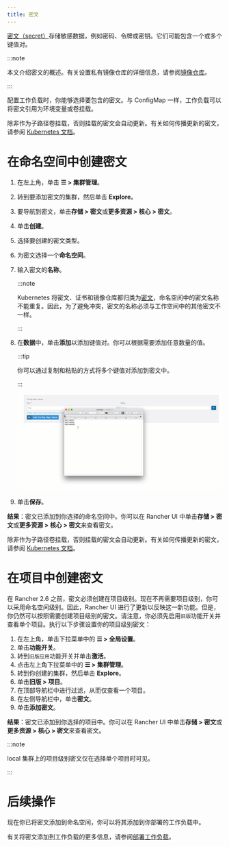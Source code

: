 ```yaml
---
title: 密文
---
```


[密文（secret）](https://kubernetes.io/docs/concepts/configuration/secret/#overview-of-secrets)存储敏感数据，例如密码、令牌或密钥。它们可能包含一个或多个键值对。

:::note

本文介绍密文的概述。有关设置私有镜像仓库的详细信息，请参阅[镜像仓库](kubernetes-and-docker-registries.md)。

:::

配置工作负载时，你能够选择要包含的密文。与 ConfigMap 一样，工作负载可以将密文引用为环境变量或卷挂载。

除非作为子路径卷挂载，否则挂载的密文会自动更新。有关如何传播更新的密文，请参阅 [Kubernetes 文档](https://kubernetes.io/docs/concepts/configuration/secret/#mounted-secrets-are-updated-automatically)。

# 在命名空间中创建密文

1. 在左上角，单击 **☰ > 集群管理**。
1. 转到要添加密文的集群，然后单击 **Explore**。
1. 要导航到密文，单击**存储 > 密文**或**更多资源 > 核心 > 密文**。
1. 单击**创建**。
1. 选择要创建的密文类型。
1. 为密文选择一个**命名空间**。
1. 输入密文的**名称**。

   :::note

   Kubernetes 将密文、证书和镜像仓库都归类为[密文](https://kubernetes.io/docs/concepts/configuration/secret/)，命名空间中的密文名称不能重复。因此，为了避免冲突，密文的名称必须与工作空间中的其他密文不一样。

   :::

1. 在**数据**中，单击**添加**以添加键值对。你可以根据需要添加任意数量的值。

   :::tip

   你可以通过复制和粘贴的方式将多个键值对添加到密文中。

   :::

   ![](/img/bulk-key-values.gif)

1. 单击**保存**。

**结果**：密文已添加到你选择的命名空间中。你可以在 Rancher UI 中单击**存储 > 密文**或**更多资源 > 核心 > 密文**来查看密文。

除非作为子路径卷挂载，否则挂载的密文会自动更新。有关如何传播更新的密文，请参阅 [Kubernetes 文档](https://kubernetes.io/docs/concepts/configuration/secret/#mounted-secrets-are-updated-automatically)。


# 在项目中创建密文

在 Rancher 2.6 之前，密文必须创建在项目级别。现在不再需要项目级别，你可以采用命名空间级别。因此，Rancher UI 进行了更新以反映这一新功能。但是，你仍然可以按照需要创建项目级别的密文。请注意，你必须先启用`旧版`功能开关并查看单个项目。执行以下步骤设置你的项目级别密文：

1. 在左上角，单击下拉菜单中的 **☰ > 全局设置**。
1. 单击**功能开关**。
1. 转到`旧版应用`功能开关并单击**激活**。
1. 点击左上角下拉菜单中的 **☰ > 集群管理**。
1. 转到你创建的集群，然后单击 **Explore**。
1. 单击**旧版 > 项目**。
1. 在顶部导航栏中进行过滤，从而仅查看一个项目。
1. 在左侧导航栏中，单击**密文**。
1. 单击**添加密文**。

**结果**：密文已添加到你选择的项目中。你可以在 Rancher UI 中单击**存储 > 密文**或**更多资源 > 核心 > 密文**来查看密文。

:::note

local 集群上的项目级别密文仅在选择单个项目时可见。

:::

# 后续操作

现在你已将密文添加到命名空间，你可以将其添加到你部署的工作负载中。

有关将密文添加到工作负载的更多信息，请参阅[部署工作负载](workloads-and-pods/deploy-workloads.md)。
